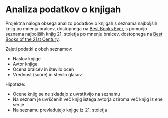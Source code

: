 # Analiza podatkov o knjigah

Projektna naloga obsega analizo podatkov o knjigah s seznama najboljših knjig po mnenju bralcev, dostopnega na [Best Books Ever](https://www.goodreads.com/list/show/1.Best_Books_Ever), s pomočjo seznama najboljših knjig 21. stoletja po mnenju bralcev, dostopnega na [Best Books of the 21st Century](https://www.goodreads.com/list/show/7.Best_Books_of_the_21st_Century).


Zajeti podatki z obeh seznamov:
- Naslov knjige
- Avtor knjige
- Ocena bralcev in število ocen
- Vrednost (score) in število glasov

Hipoteze:
- Ocene knjig se ne skladajo z uvrstitvijo na seznamu
- Na seznam je uvrščenih več knjig istega avtorja oziroma več knjig iz ene serije
- Na seznamu prevladujejo knjige iz 21. stoletja
